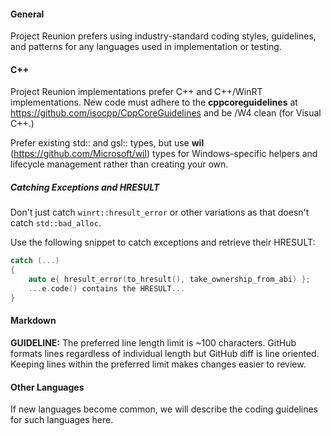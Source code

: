 #### General

Project Reunion prefers using industry-standard coding styles, guidelines, and patterns for any languages used in implementation or testing.

#### C++

Project Reunion implementations prefer C++ and C++/WinRT implementations.   New code must adhere to the **cppcoreguidelines** at
https://github.com/isocpp/CppCoreGuidelines and be /W4 clean (for Visual C++.)

Prefer existing std:: and gsl:: types, but use **wil** (https://github.com/Microsoft/wil) types for Windows-specific helpers and lifecycle management
rather than creating your own.

##### Catching Exceptions and HRESULT

Don't just catch `winrt::hresult_error` or other variations as that doesn't catch `std::bad_alloc`.

Use the following snippet to catch exceptions and retrieve their HRESULT:

```c++
catch (...)
{
    auto e{ hresult_error(to_hresult(), take_ownership_from_abi) };
    ...e.code() contains the HRESULT...
}
```

#### Markdown

**GUIDELINE:** The preferred line length limit is ~100 characters. GitHub formats lines regardless of individual length but GitHub diff is line oriented.
Keeping lines within the preferred limit makes changes easier to review.

#### Other Languages

If new languages become common, we will describe the coding guidelines for such languages here.
